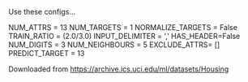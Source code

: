 Use these configs...


NUM_ATTRS = 13
NUM_TARGETS = 1
NORMALIZE_TARGETS = False
TRAIN_RATIO = (2.0/3.0)
INPUT_DELIMITER = ','
HAS_HEADER=False
NUM_DIGITS = 3
NUM_NEIGHBOURS = 5
EXCLUDE_ATTRS= []
PREDICT_TARGET = 13





Downloaded from https://archive.ics.uci.edu/ml/datasets/Housing
